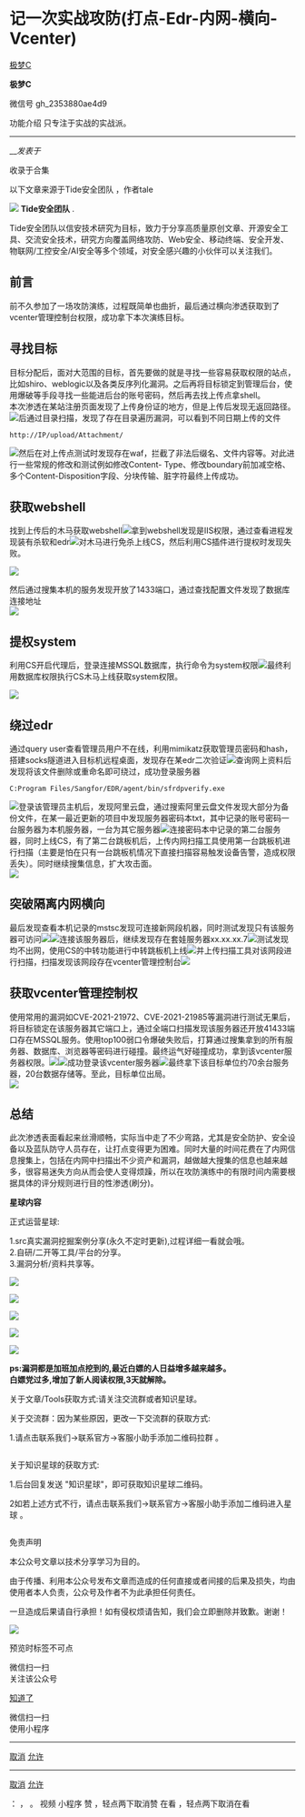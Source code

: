 #  记一次实战攻防(打点-Edr-内网-横向-Vcenter)

[ 极梦C ](javascript:void\(0\);)

**极梦C** ![]()

微信号 gh_2353880ae4d9

功能介绍 只专注于实战的实战派。

____

___发表于_

收录于合集

以下文章来源于Tide安全团队 ，作者tale

![](http://wx.qlogo.cn/mmhead/Q3auHgzwzM7f2r4cHKV0tKOK4v87qvAYZazjibgqC5HkYyaQeibGau4g/0)
**Tide安全团队** .

Tide安全团队以信安技术研究为目标，致力于分享高质量原创文章、开源安全工具、交流安全技术，研究方向覆盖网络攻防、Web安全、移动终端、安全开发、物联网/工控安全/AI安全等多个领域，对安全感兴趣的小伙伴可以关注我们。

  

## 前言

前不久参加了一场攻防演练，过程既简单也曲折，最后通过横向渗透获取到了vcenter管理控制台权限，成功拿下本次演练目标。

## 寻找目标

目标分配后，面对大范围的目标，首先要做的就是寻找一些容易获取权限的站点，比如shiro、weblogic以及各类反序列化漏洞。之后再将目标锁定到管理后台，使用爆破等手段寻找一些能进后台的账号密码，然后再去找上传点拿shell。  
本次渗透在某站注册页面发现了上传身份证的地方，但是上传后发现无返回路径。  
![](http://hk-proxy.gitwarp.com/https://raw.githubusercontent.com/tuchuang9/tc1/refs/heads/main/public/20230312224825.png)后通过目录扫描，发现了存在目录遍历漏洞，可以看到不同日期上传的文件

    
    
    http://IP/upload/Attachment/

![](http://hk-proxy.gitwarp.com/https://raw.githubusercontent.com/tuchuang9/tc1/refs/heads/main/public/20230312224847.png)然后在对上传点测试时发现存在waf，拦截了非法后缀名、文件内容等。对此进行一些常规的修改和测试例如修改Content-
Type、修改boundary前加减空格、多个Content-Disposition字段、分块传输、脏字符最终上传成功。

## 获取webshell

找到上传后的木马获取webshell![](http://hk-proxy.gitwarp.com/https://raw.githubusercontent.com/tuchuang9/tc1/refs/heads/main/public/20230312224849.png)拿到webshell发现是IIS权限，通过查看进程发现装有杀软和edr![](http://hk-proxy.gitwarp.com/https://raw.githubusercontent.com/tuchuang9/tc1/refs/heads/main/public/20230312224850.png)对木马进行免杀上线CS，然后利用CS插件进行提权时发现失败。  

![](http://hk-proxy.gitwarp.com/https://raw.githubusercontent.com/tuchuang9/tc1/refs/heads/main/public/20230312224852.png)

然后通过搜集本机的服务发现开放了1433端口，通过查找配置文件发现了数据库连接地址  
![](http://hk-proxy.gitwarp.com/https://raw.githubusercontent.com/tuchuang9/tc1/refs/heads/main/public/20230312224853.png)

## 提权system

利用CS开启代理后，登录连接MSSQL数据库，执行命令为system权限![](http://hk-proxy.gitwarp.com/https://raw.githubusercontent.com/tuchuang9/tc1/refs/heads/main/public/20230312224854.png)最终利用数据库权限执行CS木马上线获取system权限。  

![](http://hk-proxy.gitwarp.com/https://raw.githubusercontent.com/tuchuang9/tc1/refs/heads/main/public/20230312224855.png)

## 绕过edr

通过query
user查看管理员用户不在线，利用mimikatz获取管理员密码和hash，搭建socks隧道进入目标机远程桌面，发现存在某edr二次验证![](http://hk-proxy.gitwarp.com/https://raw.githubusercontent.com/tuchuang9/tc1/refs/heads/main/public/20230312224856.png)查询网上资料后发现将该文件删除或重命名即可绕过，成功登录服务器  

    
    
    C:Program Files/Sangfor/EDR/agent/bin/sfrdpverify.exe

![](http://hk-proxy.gitwarp.com/https://raw.githubusercontent.com/tuchuang9/tc1/refs/heads/main/public/20230312224857.png)登录该管理员主机后，发现阿里云盘，通过搜索阿里云盘文件发现大部分为备份文件，在某一最近更新的项目中发现服务器密码本txt，其中记录的账号密码一台服务器为本机服务器，一台为其它服务器![](http://hk-proxy.gitwarp.com/https://raw.githubusercontent.com/tuchuang9/tc1/refs/heads/main/public/20230312224859.png)连接密码本中记录的第二台服务器，同时上线CS，有了第二台跳板机后，上传内网扫描工具使用第一台跳板机进行扫描（主要是怕在只有一台跳板机情况下直接扫描容易触发设备告警，造成权限丢失）。同时继续搜集信息，扩大攻击面。  
![](http://hk-proxy.gitwarp.com/https://raw.githubusercontent.com/tuchuang9/tc1/refs/heads/main/public/20230312224900.png)

## 突破隔离内网横向

最后发现查看本机记录的mstsc发现可连接新网段机器，同时测试发现只有该服务器可访问![](http://hk-proxy.gitwarp.com/https://raw.githubusercontent.com/tuchuang9/tc1/refs/heads/main/public/20230312224901.png)![](http://hk-proxy.gitwarp.com/https://raw.githubusercontent.com/tuchuang9/tc1/refs/heads/main/public/20230312224902.png)连接该服务器后，继续发现存在套娃服务器xx.xx.xx.7![](http://hk-proxy.gitwarp.com/https://raw.githubusercontent.com/tuchuang9/tc1/refs/heads/main/public/20230312224904.png)测试发现均不出网，使用CS的中转功能进行中转跳板机上线![](http://hk-proxy.gitwarp.com/https://raw.githubusercontent.com/tuchuang9/tc1/refs/heads/main/public/20230312224905.png)并上传扫描工具对该网段进行扫描，扫描发现该网段存在vcenter管理控制台![](http://hk-proxy.gitwarp.com/https://raw.githubusercontent.com/tuchuang9/tc1/refs/heads/main/public/20230312224906.png)

## 获取vcenter管理控制权

使用常用的漏洞如CVE-2021-21972、CVE-2021-21985等漏洞进行测试无果后，将目标锁定在该服务器其它端口上，通过全端口扫描发现该服务器还开放41433端口存在MSSQL服务。使用top100弱口令爆破失败后，打算通过搜集拿到的所有服务器、数据库、浏览器等密码进行碰撞。最终运气好碰撞成功，拿到该vcenter服务器权限。![](http://hk-proxy.gitwarp.com/https://raw.githubusercontent.com/tuchuang9/tc1/refs/heads/main/public/20230312224907.png)![](http://hk-proxy.gitwarp.com/https://raw.githubusercontent.com/tuchuang9/tc1/refs/heads/main/public/20230312224908.png)成功登录该vcenter服务器![](http://hk-proxy.gitwarp.com/https://raw.githubusercontent.com/tuchuang9/tc1/refs/heads/main/public/20230312224909.png)最终拿下该目标单位约70余台服务器，20台数据存储等。至此，目标单位出局。  
![](http://hk-proxy.gitwarp.com/https://raw.githubusercontent.com/tuchuang9/tc1/refs/heads/main/public/20230312224910.png)

## 总结

此次渗透表面看起来丝滑顺畅，实际当中走了不少弯路，尤其是安全防护、安全设备以及蓝队防守人员存在，让打点变得更为困难。同时大量的时间花费在了内网信息搜集上，包括在内网中扫描出不少资产和漏洞，越做越大搜集的信息也越来越多，很容易迷失方向从而会使人变得烦躁，所以在攻防演练中的有限时间内需要根据具体的评分规则进行目的性渗透(刷分)。  
  
  
  
  
  
  
 **星球内容**

正式运营星球:

1.src真实漏洞挖掘案例分享(永久不定时更新),过程详细一看就会哦。  
2.自研/二开等工具/平台的分享。  
3.漏洞分析/资料共享等。  

  

![](http://hk-proxy.gitwarp.com/https://raw.githubusercontent.com/tuchuang9/tc1/refs/heads/main/public/20230312224911.png)

  

  

![](http://hk-proxy.gitwarp.com/https://raw.githubusercontent.com/tuchuang9/tc1/refs/heads/main/public/20230312224912.png)

  

  
  

![](http://hk-proxy.gitwarp.com/https://raw.githubusercontent.com/tuchuang9/tc1/refs/heads/main/public/20230312224913.png)

  

  

![](http://hk-proxy.gitwarp.com/https://raw.githubusercontent.com/tuchuang9/tc1/refs/heads/main/public/20230312224914.png)

  

  

![](http://hk-proxy.gitwarp.com/https://raw.githubusercontent.com/tuchuang9/tc1/refs/heads/main/public/20230312224915.png)

  
  
  
  
  
  

 **ps:漏洞都是加班加点挖到的,最近白嫖的人日益增多越来越多。  
白嫖党过多,增加了新人阅读权限,3天就解除。**

  
  
  
  

  

  

  

  

  

  
  
  
  
  

  

  

关于文章/Tools获取方式:请关注交流群或者知识星球。

  

  

  

  

  
  
  
  
  
  

关于交流群：因为某些原因，更改一下交流群的获取方式:

1.请点击联系我们->联系官方->客服小助手添加二维码拉群 。  

![]()

  

  

  

  

  
  

关于知识星球的获取方式:

1.后台回复发送 "知识星球"，即可获取知识星球二维码。

2如若上述方式不行，请点击联系我们->联系官方->客服小助手添加二维码进入星球 。  

![]()

  

  

  

  

  

  

  

免责声明

  

          

  

本公众号文章以技术分享学习为目的。

由于传播、利用本公众号发布文章而造成的任何直接或者间接的后果及损失，均由使用者本人负责，公众号及作者不为此承担任何责任。

一旦造成后果请自行承担！如有侵权烦请告知，我们会立即删除并致歉。谢谢！

  

  

  

  

![](http://hk-proxy.gitwarp.com/https://raw.githubusercontent.com/tuchuang9/tc1/refs/heads/main/public/20230312224917.png)

  

预览时标签不可点

微信扫一扫  
关注该公众号

[知道了](javascript:;)

微信扫一扫  
使用小程序

****

[取消](javascript:void\(0\);) [允许](javascript:void\(0\);)

****

[取消](javascript:void\(0\);) [允许](javascript:void\(0\);)

： ， 。   视频 小程序 赞 ，轻点两下取消赞 在看 ，轻点两下取消在看

